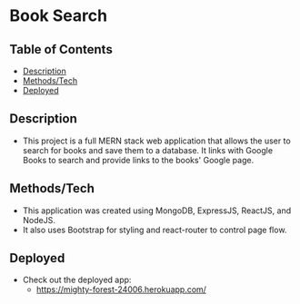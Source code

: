 # Book Search

## Table of Contents

- [Description](#Description)  
- [Methods/Tech](#Methods/Tech)
- [Deployed](#Deployed)

## Description

- This project is a full MERN stack web application that allows the user to
search for books and save them to a database. It links with Google Books
to search and provide links to the books' Google page.

## Methods/Tech

- This application was created using MongoDB, ExpressJS, ReactJS, and NodeJS.
- It also uses Bootstrap for styling and react-router to control page flow.

## Deployed

- Check out the deployed app:
    - https://mighty-forest-24006.herokuapp.com/
